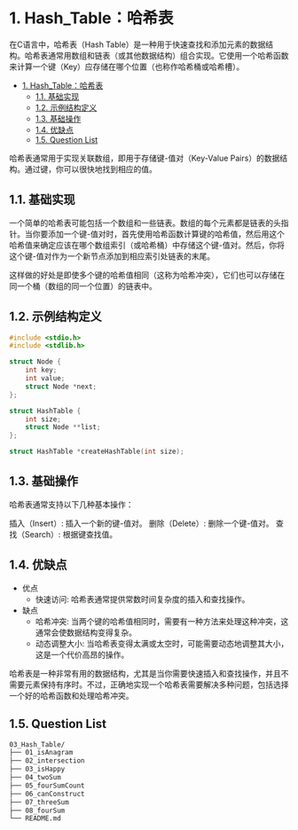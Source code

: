 # 1. Hash_Table：哈希表

在C语言中，哈希表（Hash Table）是一种用于快速查找和添加元素的数据结构。哈希表通常用数组和链表（或其他数据结构）组合实现。它使用一个哈希函数来计算一个键（Key）应存储在哪个位置（也称作哈希桶或哈希槽）。

- [1. Hash\_Table：哈希表](#1-hash_table哈希表)
  - [1.1. 基础实现](#11-基础实现)
  - [1.2. 示例结构定义](#12-示例结构定义)
  - [1.3. 基础操作](#13-基础操作)
  - [1.4. 优缺点](#14-优缺点)
  - [1.5. Question List](#15-question-list)

哈希表通常用于实现关联数组，即用于存储键-值对（Key-Value Pairs）的数据结构。通过键，你可以很快地找到相应的值。

## 1.1. 基础实现

一个简单的哈希表可能包括一个数组和一些链表。数组的每个元素都是链表的头指针。当你要添加一个键-值对时，首先使用哈希函数计算键的哈希值，然后用这个哈希值来确定应该在哪个数组索引（或哈希桶）中存储这个键-值对。然后，你将这个键-值对作为一个新节点添加到相应索引处链表的末尾。

这样做的好处是即使多个键的哈希值相同（这称为哈希冲突），它们也可以存储在同一个桶（数组的同一个位置）的链表中。

## 1.2. 示例结构定义

```c
#include <stdio.h>
#include <stdlib.h>

struct Node {
    int key;
    int value;
    struct Node *next;
};

struct HashTable {
    int size;
    struct Node **list;
};

struct HashTable *createHashTable(int size);

```

## 1.3. 基础操作

哈希表通常支持以下几种基本操作：

插入（Insert）: 插入一个新的键-值对。
删除（Delete）: 删除一个键-值对。
查找（Search）: 根据键查找值。

## 1.4. 优缺点

- 优点
  - 快速访问: 哈希表通常提供常数时间复杂度的插入和查找操作。
- 缺点
  - 哈希冲突: 当两个键的哈希值相同时，需要有一种方法来处理这种冲突，这通常会使数据结构变得复杂。
  - 动态调整大小: 当哈希表变得太满或太空时，可能需要动态地调整其大小，这是一个代价高昂的操作。

哈希表是一种非常有用的数据结构，尤其是当你需要快速插入和查找操作，并且不需要元素保持有序时。不过，正确地实现一个哈希表需要解决多种问题，包括选择一个好的哈希函数和处理哈希冲突。

## 1.5. Question List

```txt
03_Hash_Table/
├── 01_isAnagram
├── 02_intersection
├── 03_isHappy
├── 04_twoSum
├── 05_fourSumCount
├── 06_canConstruct
├── 07_threeSum
├── 08_fourSum
└── README.md
```
